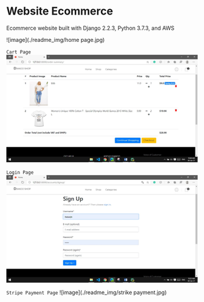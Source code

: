# Website Ecommerce

Ecommerce website built with Django 2.2.3, 
Python 3.7.3, and AWS

![image](./readme_img/home page.jpg)

`Cart Page`
![image](./readme_img/cart.jpg)

`Login Page`
![image](./readme_img/login.jpg)

`Stripe Payment Page`
![image](./readme_img/strike payment.jpg)


